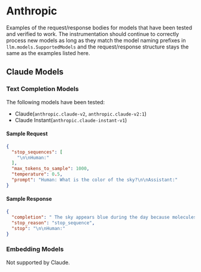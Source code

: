 # Anthropic

Examples of the request/response bodies for models that have been tested and verified to work. The instrumentation should continue to correctly process new
models as long as they match the model naming prefixes in `llm.models.SupportedModels` and the request/response structure stays the same as the examples listed
here.

## Claude Models

### Text Completion Models

The following models have been tested:

* Claude(`anthropic.claude-v2`, `anthropic.claude-v2:1`)
* Claude Instant(`anthropic.claude-instant-v1`)

#### Sample Request

```json
{
  "stop_sequences": [
    "\n\nHuman:"
  ],
  "max_tokens_to_sample": 1000,
  "temperature": 0.5,
  "prompt": "Human: What is the color of the sky?\n\nAssistant:"
}
```

#### Sample Response

```json
{
  "completion": " The sky appears blue during the day because molecules in the air scatter blue light from the sun more than they scatter red light. The actual color of the sky varies some based on atmospheric conditions, but the primary color we perceive is blue.",
  "stop_reason": "stop_sequence",
  "stop": "\n\nHuman:"
}
```

### Embedding Models

Not supported by Claude.
